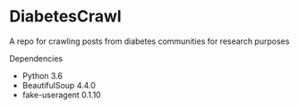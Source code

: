 # DiabetesCrawl
A repo for crawling posts from diabetes communities for research purposes

Dependencies
- Python 3.6
- BeautifulSoup 4.4.0
- fake-useragent 0.1.10

